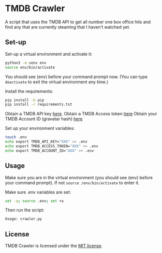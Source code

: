 # TMDB Crawler

A script that uses the TMDB API to get all number one box office hits and find any that are currently steaming that I haven't watched yet.

## Set-up

Set-up a virtual environment and activate it:

```bash
python3 -m venv env
source env/bin/activate
```

You should see (env) before your command prompt now. (You can type `deactivate` to exit the virtual environment any time.)

Install the requirements:

```bash
pip install -U pip
pip install -r requirements.txt
```

Obtain a TMDB API key [here](https://www.themoviedb.org/settings/api).
Obtain a TMDB Access token [here](http://dev.travisbell.com/play/v4_auth.html)
Obtain your TMDB Account ID (gravatar hash) [here](http://dev.travisbell.com/play/v3_account_details.html)

Set up your environment variables:

```bash
touch .env
echo export TMDB_API_KEY="XXX" >> .env
echo export TMDB_ACCESS_TOKEN="XXX" >> .env
echo export TMDB_ACCOUNT_ID="XXX" >> .env
```

## Usage

Make sure you are in the virtual environment (you should see (env) before your command prompt). If not `source /env/bin/activate` to enter it.

Make sure .env variables are set:

```bash
set -a; source .env; set +a
```

Then run the script:

```bash
Usage: crawler.py
```

## License

TMDB Crawler is licensed under the [MIT license](https://github.com/danrneal/route-planner/blob/master/LICENSE).
